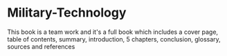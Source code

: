 # Military-Technology
This book is a team work and it's a full book which includes a cover page, table of contents, summary, introduction, 5 chapters, conclusion, glossary, sources and references
